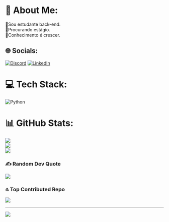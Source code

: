 # 💫 About Me:
🔭Sou estudante back-end.<br>🤝Procurando estágio.<br>🌱Conhecimento é crescer.<br>


## 🌐 Socials:
[![Discord](https://img.shields.io/badge/Discord-%237289DA.svg?logo=discord&logoColor=white)](https://discord.gg/https://discord.com/invite/ew2vGr57) [![LinkedIn](https://img.shields.io/badge/LinkedIn-%230077B5.svg?logo=linkedin&logoColor=white)](https://linkedin.com/in/https://www.linkedin.com/in/victor-hugo-lopes-765a6b2b3?utm_source=share&utm_campaign=share_via&utm_content=profile&utm_medium=android_app) 

# 💻 Tech Stack:
![Python](https://img.shields.io/badge/python-3670A0?style=flat&logo=python&logoColor=ffdd54)
# 📊 GitHub Stats:
![](https://github-readme-stats.vercel.app/api?username=VictorHLF42&theme=tokyonight&hide_border=false&include_all_commits=false&count_private=false)<br/>
![](https://github-readme-streak-stats.herokuapp.com/?user=VictorHLF42&theme=tokyonight&hide_border=false)<br/>
![](https://github-readme-stats.vercel.app/api/top-langs/?username=VictorHLF42&theme=tokyonight&hide_border=false&include_all_commits=false&count_private=false&layout=compact)

### ✍️ Random Dev Quote
![](https://quotes-github-readme.vercel.app/api?type=vetical&theme=tokyonight)

### 🔝 Top Contributed Repo
![](https://github-contributor-stats.vercel.app/api?username=VictorHLF42&limit=5&theme=tokyonight&combine_all_yearly_contributions=true)

---
[![](https://visitcount.itsvg.in/api?id=VictorHLF42&icon=9&color=11)](https://visitcount.itsvg.in)

<!-- Proudly created with GPRM ( https://gprm.itsvg.in ) -->